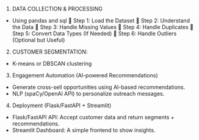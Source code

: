 
1. DATA COLLECTION & PROCESSING
  * Using pandas and sql
    🔹 Step 1: Load the Dataset
    🔹 Step 2: Understand the Data 
    🔹 Step 3: Handle Missing Values
    🔹 Step 4: Handle Duplicates
    🔹 Step 5: Convert Data Types (If Needed)
    🔹 Step 6: Handle Outliers (Optional but Useful)

2. CUSTOMER SEGMENTATION:
  * K-means or DBSCAN clustering

3. Engagement Automation (AI-powered Recommendations)
  * Generate cross-sell opportunities using AI-based recommendations.
  * NLP (spaCy/OpenAI API) to personalize outreach messages.

4. Deployment (Flask/FastAPI + Streamlit)
  * Flask/FastAPI API: Accept customer data and return segments + recommendations.
  * Streamlit Dashboard: A simple frontend to show insights.
